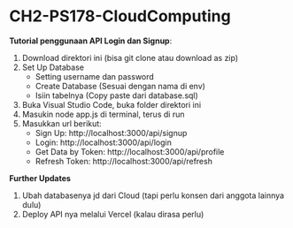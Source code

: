 # CH2-PS178-CloudComputing

**Tutorial penggunaan API Login dan Signup**:
1. Download direktori ini (bisa git clone atau download as zip)
2. Set Up Database
   * Setting username dan password
   * Create Database (Sesuai dengan nama di env)
   * Isiin tabelnya (Copy paste dari database.sql)
3. Buka Visual Studio Code, buka folder direktori ini
4. Masukin node app.js di terminal, terus di run
5. Masukkan url berikut:
   * Sign Up: http://localhost:3000/api/signup
   * Login: http://localhost:3000/api/login
   * Get Data by Token: http://localhost:3000/api/profile
   * Refresh Token: http://localhost:3000/api/refresh

**Further Updates**
1. Ubah databasenya jd dari Cloud (tapi perlu konsen dari anggota lainnya dulu)
2. Deploy API nya melalui Vercel (kalau dirasa perlu)
